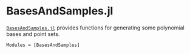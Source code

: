 # BasesAndSamples.jl

[`BasesAndSamples.jl`](https://github.com/nanleij/BasesAndSamples.jl) provides functions for generating some polynomial bases and point sets.

```@autodocs
Modules = [BasesAndSamples]
```
